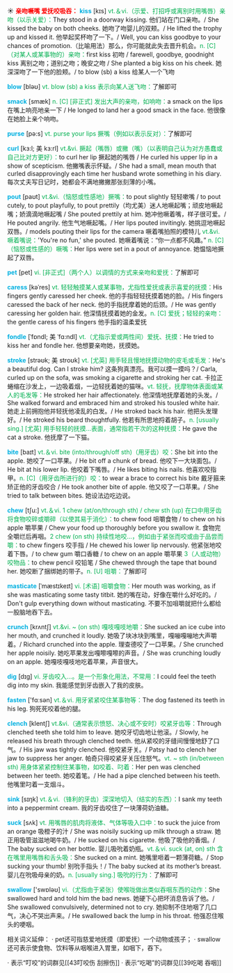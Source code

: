 ☀ <font color="red">**亲吻噘嘴 爱抚咬吸吞：**</font>
<font color="sky blue">**kiss**</font> [kɪs] 
<font color="#00b050">vt.＆vi.（示爱、打招呼或离别时用嘴唇）亲吻（以示关爱）：</font>They stood in a doorway kissing. 他们站在门口亲吻。/ She kissed the baby on both cheeks. 她吻了吻婴儿的双颊。/ He lifted the trophy up and kissed it. 他举起奖杯吻了一下。/ Well, you can kiss goodbye to your chances of promotion.（比喻用法）那么，你可能就此失去晋升机会。<font color="#00b050">n. [C]（对某人或某事物的）亲吻：</font>first kiss 初吻 / farewell, goodbye, goodnight kiss 离别之吻；道别之吻；晚安之吻 / She planted a big kiss on his cheek. 她深深吻了一下他的脸颊。/ to blow (sb) a kiss 给某人一个飞吻

<font color="sky blue">**blow**</font> [bləʊ] 
<font color="#00b050">vt. blow (sb) a kiss 表示向某人送飞吻：</font>了解即可

<font color="sky blue">**smack**</font> [smæk]
<font color="#00b050">n. [C] [非正式] 发出大声的亲吻，如响吻：</font>a smack on the lips 在嘴上响亮地亲一下 / He longed to land her a good smack in the face. 他很像在她脸上亲个响吻。

<font color="sky blue">**purse**</font> [pə:s] 
<font color="#00b050">vt. purse your lips 撅嘴（例如以表示反对）：</font>了解即可
           
<font color="sky blue">**curl**</font> [kɜ:l; 美 kɜ:rl]
<font color="#00b050">vt.&vi. 撅起（嘴唇）或撇（嘴）（以表明自己认为对方愚蠢或自己比对方更好）：</font>to curl her lip 撅起她的嘴唇 / He curled his upper lip in a show of scepticism. 他撇嘴表示怀疑。/ She had a small, mean mouth that curled disapprovingly each time her husband wrote something in his diary. 每次丈夫写日记时，她都会不满地撇撇那张刻薄的小嘴。
     
<font color="sky blue">**pout**</font> [paʊt]
<font color="#00b050">vt.&vi.（恼怒或性感地）撅嘴：</font>to pout slightly 轻轻嗽嘴 / to pout cutely, to pout playfully, to pout prettily（均尤美）迷人地噘起嘴；顽皮地噘起嘴；娇滴滴地噘起嘴 / She pouted prettily at him. 她冲他噘着嘴，样子很可爱。/ He pouted angrily. 他生气地噘起嘴。/ Her lips pouted invitingly. 她挑逗地噘起双唇。/ models pouting their lips for the camera 噘着嘴拍照的模特儿 <font color="#00b050">vt.&vi. 噘着嘴说：</font>'You're no fun,' she pouted. 她噘着嘴说：“你一点都不风趣。” <font color="#00b050">n. [C]（恼怒或性感的）噘嘴：</font>Her lips were set in a pout of annoyance. 她愠恼地撅起了双唇。

<font color="sky blue">**pet**</font> [pet] 
<font color="#00b050">vi. [非正式]（两个人）以调情的方式来亲吻和爱抚：</font>了解即可
           
<font color="sky blue">**caress**</font> [kəˈres]
<font color="#00b050">vt. 轻轻触摸某人或某事物，尤指性爱抚或表示喜爱的抚摸：</font>His fingers gently caressed her cheek. 他的手指轻轻抚摸着她的脸。/ His fingers caressed the back of her neck. 他的手指抚摩着她的后颈。/ He was gently caressing her golden hair. 他深情抚摸着她的金发。<font color="#00b050">n. [C] 爱抚；轻轻的亲吻：</font>the gentle caress of his fingers 他手指的温柔爱抚
           
<font color="sky blue">**fondle**</font> [ˈfɒndl; 美 ˈfɑ:ndl]
<font color="#00b050">vt.（尤指示爱或两性间）爱抚、抚摸：</font>He tried to kiss her and fondle her. 他想要亲吻她，抚摸她。
           
<font color="sky blue">**stroke**</font> [strəʊk; 美 stroʊk]
<font color="#00b050">vt. [尤英] 用手轻且慢地抚摸动物的皮毛或毛发：</font>He's a beautiful dog. Can I stroke him? 这条狗真漂亮。我可以摸一摸吗？/ Carla, curled up on the sofa, was smoking a cigarette and stroking her cat. 卡拉正蜷缩在沙发上，一边吸着烟，一边轻抚着她的猫咪。<font color="#00b050">vt. 轻抚，抚摩物体表面或某人的毛发等：</font>He stroked her hair affectionately. 他深情地抚摩着她的头发。/ She walked forward and embraced him and stroked his tousled white hair. 她走上前拥抱他并轻抚他凌乱的白发。/ He stroked back his hair. 他把头发理好。/ He stroked his beard thoughtfully. 他若有所思地捋着胡子。<font color="#00b050">n. [usually sing.] [尤英] 用手轻轻的抚摸…表面，通常指若干次的这种抚摸：</font>He gave the cat a stroke. 他抚摩了一下猫。
 
<font color="sky blue">**bite**</font> [baɪt] 
<font color="#00b050">vt.＆vi. bite (into/through/off sth)（用牙齿）咬：</font>She bit into the apple. 她咬了一口苹果。/ He bit off a chunk of bread. 他咬下一大块面包。/ He bit at his lower lip. 他咬着下嘴唇。/ He likes biting his nails. 他喜欢咬指甲。<font color="#00b050">n. [C]（用牙齿所进行的）咬：</font>to wear a brace to correct his bite 戴牙箍来矫正他的牙齿咬合 / He took another bite of apple. 他又咬了一口苹果。/ She tried to talk between bites. 她设法边吃边说。

<font color="sky blue">**chew**</font> [tʃu:] 
<font color="#00b050">vt.＆vi. 1 chew (at/on/through sth) / chew sth (up) 在口中用牙齿将食物咬碎或嚼碎（以使其易于消化）：</font>to chew food 咀嚼食物 / to chew on his apple 嚼苹果 / Chew your food up thoroughly before you swallow it. 食物完全嚼烂后再咽。<font color="#00b050">2 chew (on sth) 持续性地咬…，例如由于紧张而咬或由于品尝而嚼：</font>to chew fingers 咬手指 / He chewed his lower lip nervously. 他紧张地咬着下唇。/ to chew gum 嚼口香糖 / to chew on an apple 嚼苹果 <font color="#00b050">3（人或动物）咬物品：</font>to chew pencil 咬铅笔 / She chewed through the tape that bound her. 她咬断了捆绑她的带子。<font color="#00b050">n. [U] 咀嚼：</font>了解即可
           
<font color="sky blue">**masticate**</font> [ˈmæstɪkeɪt]
<font color="#00b050">vi. [术语] 咀嚼食物：</font>Her mouth was working, as if she was masticating some tasty titbit. 她的嘴在动，好像在嚼什么好吃的。/ Don't gulp everything down without masticating. 不要不加咀嚼就把什么都给一股脑地吞下去。
           
<font color="sky blue">**crunch**</font> [krʌntʃ]
<font color="#00b050">vt.&vi. ~ (on sth) 嘎吱嘎吱地嚼：</font>She sucked an ice cube into her mouth, and crunched it loudly. 她吸了块冰块到嘴里，嘎嘣嘎嘣地大声嚼着。/ Richard crunched into the apple. 理查德咬了一口苹果。/ She crunched her apple noisily. 她吃苹果发出嘎嚓嘎嚓的声音。/ She was crunching loudly on an apple. 她嘎吱嘎吱地吃着苹果，声音很大。

<font color="sky blue">**dig**</font> [dɪɡ] 
<font color="#00b050">vi. 牙齿咬入…。是一个形象化用法，不常用：</font>I could feel the teeth dig into my skin. 我能感觉到牙齿嵌入了我的皮肤。

<font color="sky blue">**fasten**</font> ['fɑːsən] 
<font color="#00b050">vt.＆vi. 用牙紧紧咬住某事物等：</font>The dog fastened its teeth in his leg. 狗死死咬着他的腿。
           
<font color="sky blue">**clench**</font> [klentʃ]
<font color="#00b050">vt.&vi.（通常表示愤怒、决心或不安时）咬紧牙齿等：</font>Through clenched teeth she told him to leave. 她咬牙切齿地让他滚。/ Slowly, he released his breath through clenched teeth. 他从紧咬的牙缝间慢慢地舒了口气。/ His jaw was tightly clenched. 他咬紧牙关。/ Patsy had to clench her jaw to suppress her anger. 帕奇只得咬紧牙关压住怒气。<font color="#00b050">vt. ~ sth (in/between sth) 用身体紧紧控制住某事物，如咬着、叼着：</font>Her pen was clenched between her teeth. 她咬着笔。/ He had a pipe clenched between his teeth. 他嘴里叼着一支烟斗。

<font color="sky blue">**sink**</font> [sɪŋk] 
<font color="#00b050">vt.＆vi.（锋利的牙齿）深深地切入（结实的东西）：</font>I sank my teeth into a peppermint cream. 我的牙齿咬住了一块薄荷奶油糖。

<font color="sky blue">**suck**</font> [sʌk] 
<font color="#00b050">vt. 用嘴唇的肌肉将液体、气体等吸入口中：</font>to suck the juice from an orange 吸橙子的汁 / She was noisily sucking up milk through a straw. 她正用吸管滋滋地喝牛奶。/ He sucked on his cigarette. 他吸了吸他的香烟。/ The baby sucked on her bottle. 婴儿吸吮着奶瓶。<font color="#00b050">vt.＆vi. suck (at, on) sth 含在嘴里用嘴唇和舌头吸：</font>She sucked on a mint. 她嘴里咂着一颗薄荷糖。/ Stop sucking your thumb! 别吮手指头！/ The baby sucked at its mother’s breast. 婴儿在吮吸母亲的奶。<font color="#00b050">n. [usually sing.] 吸吮的行为：</font>了解即可

<font color="sky blue">**swallow**</font> ['swɒləʊ] 
<font color="#00b050">vi.（尤指由于紧张）使喉咙做出类似吞咽东西的动作：</font>She swallowed hard and told him the bad news. 她硬下心把坏消息告诉了他。/ She swallowed convulsively, determined not to cry. 她抑制不住地咽了几口气，决心不哭出声来。/ He swallowed back the lump in his throat. 他强忍住喉头的哽咽。

相关词义延伸：
· pet还可指慈爱地抚摸（即爱抚）一个动物或孩子；
· swallow还可表示使食物、饮料等从咽喉进入胃里，如咽下，吞下。

· 表示“叮咬”的词群见[[43叮咬伤 刮擦伤]]
· 表示“吃喝”的词群见[[39吃喝 吞咽]]

